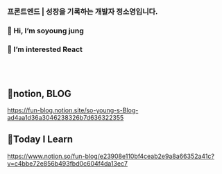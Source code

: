 ### 프론트엔드 | 성장을 기록하는 개발자 정소영입니다. 
### 👋 Hi, I’m soyoung jung 
### 👀 I’m interested React
<br>
<br>

## 📕notion, BLOG<br>
https://fun-blog.notion.site/so-young-s-Blog-ad4aa1d36a3046238326b7d636322355
<br>

## 📘Today I Learn
https://www.notion.so/fun-blog/e23908e110bf4ceab2e9a8a66352a41c?v=c4bbe72e856b493fbd0c604f4da13ec7
<br>

